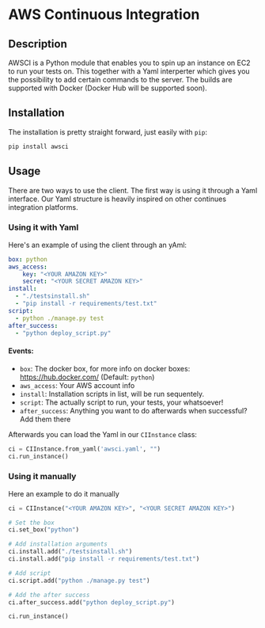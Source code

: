 # AWS Continuous Integration

## Description
AWSCI is a Python module that enables you to spin up an instance on EC2 to run your tests on. This together with a Yaml interperter which gives you the possibility to add certain commands to the server. The builds are supported with Docker (Docker Hub will be supported soon).

## Installation
The installation is pretty straight forward, just easily with `pip`:
```bash
pip install awsci
```

## Usage
There are two ways to use the client. The first way is using it through a Yaml interface. Our Yaml structure is heavily inspired on other continues integration platforms.

### Using it with Yaml
Here's an example of using the client through an yAml:
```yaml
box: python
aws_access:
    key: "<YOUR AMAZON KEY>"
    secret: "<YOUR SECRET AMAZON KEY>"
install: 
  - "./testsinstall.sh"
  - "pip install -r requirements/test.txt"
script: 
  - python ./manage.py test
after_success:
  - "python deploy_script.py"
```

#### Events:
- `box`: The docker box, for more info on docker boxes: https://hub.docker.com/ (Default: `python`)
- `aws_access`: Your AWS account info
- `install`: Installation scripts in list, will be run sequentely.
- `script`: The actually script to run, your tests, your whatsoever!
- `after_success`: Anything you want to do afterwards when successful? Add them there

Afterwards you can load the Yaml in our `CIInstance` class:
```python
ci = CIInstance.from_yaml('awsci.yaml', "")
ci.run_instance()
```

### Using it manually
Here an example to do it manually

```python
ci = CIInstance("<YOUR AMAZON KEY>", "<YOUR SECRET AMAZON KEY>")

# Set the box
ci.set_box("python")

# Add installation arguments
ci.install.add("./testsinstall.sh")
ci.install.add("pip install -r requirements/test.txt")

# Add script
ci.script.add("python ./manage.py test")

# Add the after success
ci.after_success.add("python deploy_script.py")

ci.run_instance()
```

